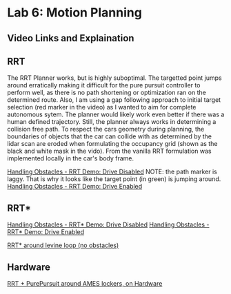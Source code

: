 # Lab 6: Motion Planning

## Video Links and Explaination

## RRT

The RRT Planner works, but is highly suboptimal. The targetted point jumps around erratically making it difficult for the pure pursuit controller to perform well, as there is no path shortening or optimization ran on the determined route. Also, I am using a gap following approach to initial target selection (red marker in the video) as I wanted to aim for complete autonomous sytem. The planner would likely work even better if there was a human defined trajectory. Still, the planner always works in determining a collision free path. To respect the cars geometry during planning, the boundaries of objects that the car can collide with as determined by the lidar scan are eroded when formulating the occupancy grid (shown as the black and white mask in the vido). From the vanilla RRT formulation was implemented locally in the car's body frame.

[Handling Obstacles - RRT Demo: Drive Disabled](https://youtu.be/K-el0yRh-Es) NOTE: the path marker is laggy. That is why it looks like the target point (in green) is jumping around.
[Handling Obstacles - RRT Demo: Drive Enabled](https://youtu.be/4J6OYn2O3II)

## RRT*
[Handling Obstacles - RRT* Demo: Drive Disabled](https://youtu.be/sYkw6UtEe6g) 
[Handling Obstacles - RRT* Demo: Drive Enabled](https://youtu.be/qu1KqwrRdRk)

[RRT* around levine loop (no obstacles)](https://youtu.be/k1heeUMh4ks)

## Hardware 
[RRT + PurePursuit around AMES lockers, on Hardware](https://youtu.be/JvZ5VUmy-5g)
